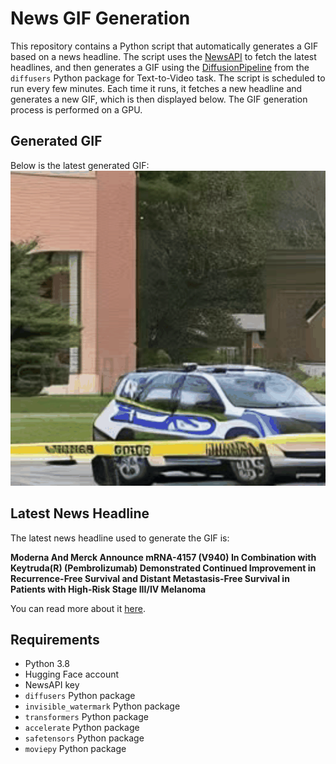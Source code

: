 # News GIF Generation
This repository contains a Python script that automatically generates a GIF based on a news headline. The script uses the [NewsAPI](https://newsapi.org/) to fetch the latest headlines, and then generates a GIF using the [DiffusionPipeline](https://github.com/huggingface/diffusers) from the `diffusers` Python package for Text-to-Video task.
The script is scheduled to run every few minutes. Each time it runs, it fetches a new headline and generates a new GIF, which is then displayed below. The GIF generation process is performed on a GPU.

## Generated GIF
Below is the latest generated GIF:
![Generated GIF](output.gif?raw=true&v=1702656608)

## Latest News Headline
The latest news headline used to generate the GIF is:

**Moderna And Merck Announce mRNA-4157 (V940) In Combination with Keytruda(R) (Pembrolizumab) Demonstrated Continued Improvement in Recurrence-Free Survival and Distant Metastasis-Free Survival in Patients with High-Risk Stage III/IV Melanoma**

You can read more about it [here](https://investors.modernatx.com/news/news-details/2023/Moderna-And-Merck-Announce-mRNA-4157-V940-In-Combination-with-KeytrudaR-Pembrolizumab-Demonstrated-Continued-Improvement-in-Recurrence-Free-Survival-and-Distant-Metastasis-Free-Survival-in-Patients-with-High-Risk-Stage-IIIIV-Melanoma-Following-Comple/default.aspx).

## Requirements
- Python 3.8
- Hugging Face account
- NewsAPI key
- `diffusers` Python package
- `invisible_watermark` Python package
- `transformers` Python package
- `accelerate` Python package
- `safetensors` Python package
- `moviepy` Python package
